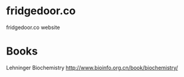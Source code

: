 fridgedoor.co
=============

fridgedoor.co website


Books
=====
Lehninger Biochemistry http://www.bioinfo.org.cn/book/biochemistry/
